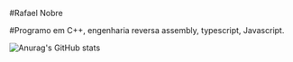#Rafael  Nobre

#Programo em C++, engenharia reversa assembly, typescript, Javascript.

![Anurag's GitHub stats](https://github-readme-stats.vercel.app/api?username=RafaelNobre21&show_icons=true)
